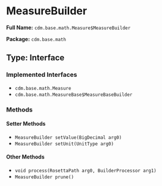 # MeasureBuilder

**Full Name:** `cdm.base.math.Measure$MeasureBuilder`

**Package:** `cdm.base.math`

## Type: Interface

### Implemented Interfaces

- `cdm.base.math.Measure`
- `cdm.base.math.MeasureBase$MeasureBaseBuilder`

### Methods

#### Setter Methods

- `MeasureBuilder setValue(BigDecimal arg0)`
- `MeasureBuilder setUnit(UnitType arg0)`

#### Other Methods

- `void process(RosettaPath arg0, BuilderProcessor arg1)`
- `MeasureBuilder prune()`

